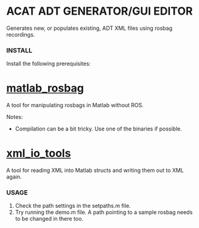 # ACAT ADT GENERATOR/GUI EDITOR #

Generates new, or populates existing, ADT XML files using rosbag recordings.

### INSTALL ###

Install the following prerequisites:

# [matlab_rosbag](https://github.com/bcharrow/matlab_rosbag) #

A tool for manipulating rosbags in Matlab without ROS.

Notes:
* Compilation can be a bit tricky.  Use one of the binaries if possible.


# [xml_io_tools](http://www.mathworks.com/matlabcentral/fileexchange/12907-xml-io-tools) #

A tool for reading XML into Matlab structs and writing them out to XML again.


### USAGE ###

1. Check the path settings in the setpaths.m file.
2. Try running the demo.m file.  A path pointing to a sample rosbag needs to be changed in there too.